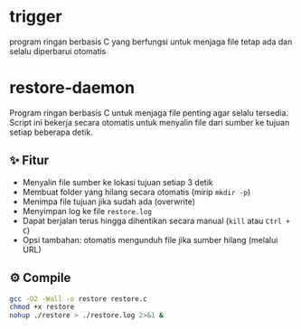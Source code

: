 # trigger
program ringan berbasis C yang berfungsi untuk menjaga file tetap ada dan selalu diperbarui otomatis


# restore-daemon

Program ringan berbasis C untuk menjaga file penting agar selalu tersedia.  
Script ini bekerja secara otomatis untuk menyalin file dari sumber ke tujuan setiap beberapa detik.

## ✨ Fitur
- Menyalin file sumber ke lokasi tujuan setiap 3 detik
- Membuat folder yang hilang secara otomatis (mirip `mkdir -p`)
- Menimpa file tujuan jika sudah ada (overwrite)
- Menyimpan log ke file `restore.log`
- Dapat berjalan terus hingga dihentikan secara manual (`kill` atau `Ctrl + C`)
- Opsi tambahan: otomatis mengunduh file jika sumber hilang (melalui URL)

## ⚙️ Compile
```bash
gcc -O2 -Wall -o restore restore.c
chmod +x restore
nohup ./restore > ./restore.log 2>&1 &
